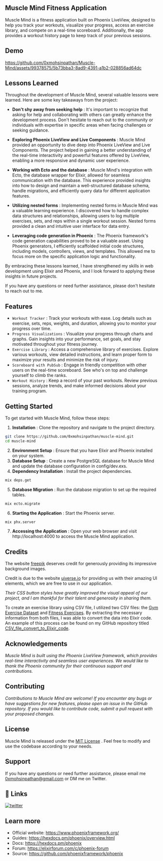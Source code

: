 
## Muscle Mind Fitness Application

Muscle Mind is a fitness application built on Phoenix LiveView, designed to help you track your workouts, visualize your progress, access an exercise library, and compete on a real-time scoreboard. Additionally, the app provides a workout history page to keep track of your previous sessions.

## Demo
https://github.com/0xmohsinpathan/Muscle-Mind/assets/99378575/5b73bba3-8ad9-4391-a1b2-028856ad64dc

## Lessons Learned

Throughout the development of Muscle Mind, several valuable lessons were learned. Here are some key takeaways from the project:

* **Don't shy away from seeking help** : It's important to recognize that asking for help and collaborating with others can greatly enhance the development process. Don't hesitate to reach out to the community or individuals with expertise in specific areas when facing challenges or seeking guidance.

* **Exploring Phoenix LiveView and Live Components** : Muscle Mind provided an opportunity to dive deep into Phoenix LiveView and Live Components. The project helped in gaining a better understanding of the real-time interactivity and powerful features offered by LiveView, enabling a more responsive and dynamic user experience.

* **Working with Ecto and the database** : Muscle Mind's integration with Ecto, the database wrapper for Elixir, allowed for seamless communication with the database. This experience provided insights into how to design and maintain a well-structured database schema, handle migrations, and efficiently query data for different application features.

* **Utilizing nested forms** : Implementing nested forms in Muscle Mind was a valuable learning experience. I discovered how to handle complex data structures and relationships, allowing users to log multiple exercises, sets, and reps within a single workout session. Nested forms provided a clean and intuitive user interface for data entry.

* **Leveraging code generation in Phoenix** : The Phoenix framework's code generation capabilities proved to be a valuable asset. Using Phoenix generators, I efficiently scaffolded initial code structures, including models, controllers, views, and templates. This allowed me to focus more on the specific application logic and functionality.

By embracing these lessons learned, I have strengthened my skills in web development using Elixir and Phoenix, and I look forward to applying these insights in future projects.

If you have any questions or need further assistance, please don't hesitate to reach out to me.
## Features

- `Workout Tracker` : Track your workouts with ease. Log details such as exercise, sets, reps, weights, and duration, allowing you to monitor your progress over time.
- `Progress Visualizations` : Visualize your progress through charts and graphs. Gain insights into your performance, set goals, and stay motivated throughout your fitness journey.
- `Exercise Library` : Access a comprehensive library of exercises. Explore various workouts, view detailed instructions, and learn proper form to maximize your results and minimize the risk of injury.
- `Scoreboard with PubSub` : Engage in friendly competition with other users on the real-time scoreboard. See who's on top and challenge yourself to climb the ranks.
- `Workout History` : Keep a record of your past workouts. Review previous sessions, analyze trends, and make informed decisions about your training program.


## Getting Started

To get started with Muscle Mind, follow these steps:

1. **Installation** : Clone the repository and navigate to the project directory.
```bash
git clone https://github.com/0xmohsinpathan/muscle-mind.git
cd muscle-mind 
```
2. **Environment Setup** : Ensure that you have Elixir and Phoenix installed on your system.
3. **Database Setup** : Create a new PostgreSQL database for Muscle Mind and update the database configuration in config/dev.exs.
4. **Dependency Installation** : Install the project dependencies.
```bash
mix deps.get 
```
5. **Database Migration** : Run the database migration to set up the required tables.
```bash
mix ecto.migrate
```
6. **Starting the Application** : Start the Phoenix server.
```bash
mix phx.server
```
7. **Accessing the Application** : Open your web browser and visit http://localhost:4000 to access the Muscle Mind application.
    
## Credits
The website [freepik](https://www.freepik.com/free-photos-vectors/gym-background) deserves credit for generously providing its impressive background images.

Credit is due to the website [uiverse.io](https://uiverse.io/) for providing us with their amazing UI elements, which we are free to use in our application.

*Their CSS button styles have greatly improved the visual appeal of our project, and I am thankful for their talent and generosity in sharing them.*

To create an exercise library using CSV file, I utilized two CSV files: the [Gym Exercise Dataset](https://www.kaggle.com/datasets/niharika41298/gym-exercise-data) and [Fitness Exercises](https://www.kaggle.com/datasets/edoardoba/fitness-exercises-with-animations). By extracting the necessary information from both files, I was able to convert the data into Elixir code. An example of this process can be found on my GitHub repository titled [CSV_file_convert_to_Elixir_code](https://github.com/0xmohsinpathan/CSV_file_convert_to_Elixir_code).
## Acknowledgements

*Muscle Mind is built using the Phoenix LiveView framework, which provides real-time interactivity and seamless user experiences. We would like to thank the Phoenix community for their continuous support and contributions.*
## Contributing

*Contributions to Muscle Mind are welcome! If you encounter any bugs or have suggestions for new features, please open an issue in the GitHub repository. If you would like to contribute code, submit a pull request with your proposed changes.*


## License


Muscle Mind is released under the [MIT License](https://choosealicense.com/licenses/mit/) . Feel free to modify and use the codebase according to your needs.
## Support

If you have any questions or need further assistance, please email me 0xmohsinpathan@gmail.com or DM me on Twitter.


## 🔗 Links

[![twitter](https://img.shields.io/badge/twitter-1DA1F2?style=for-the-badge&logo=twitter&logoColor=white)](https://twitter.com/0xMohsin)



## Learn more

  * Official website: https://www.phoenixframework.org/
  * Guides: https://hexdocs.pm/phoenix/overview.html
  * Docs: https://hexdocs.pm/phoenix
  * Forum: https://elixirforum.com/c/phoenix-forum
  * Source: https://github.com/phoenixframework/phoenix
